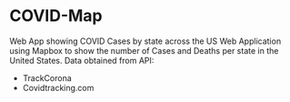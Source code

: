 # COVID-Map
Web App showing COVID Cases by state across the US
Web Application using Mapbox to show the number of Cases and Deaths per state in the United States.
Data obtained from API:
<ul>
  <li>TrackCorona</li>
  <li>Covidtracking.com</li>
</ul>
